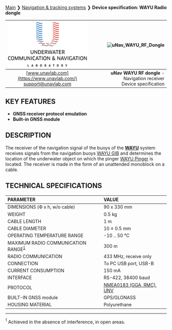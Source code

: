 [Main](/../../) ❯ [Navigation & tracking systems](/navigation_and_tracking_systems_en) ❯ **Device specification: WAYU Radio dongle**

<div style="page-break-after: always;"></div>

| ![logo](/documentation/sm_logo.png) | ![uNav_WAYU_RF_Dongle](https://github.com/user-attachments/assets/af9e12d0-f100-4720-9b54-22a1f8ed8498) |
| :---: | ---: |
| [www.unavlab.com](https://www.unavlab.com/) <br/> [support@unavlab.com](mailto:support@unavlab.com) | **uNav WAYU RF dongle** - Navigation receiver <br/> Device specification |

## KEY FEATURES

* **GNSS receiver protocol emulation**
* **Built-in GNSS module**

## DESCRIPTION

The receiver of the navigation signal of the buoys of the **[WAYU](WAYU_DataBrief_en.md)** system receives signals from the navigation buoys [WAYU GIB](WAYU_GIB_Specification_en.md) and determines the location of the underwater object on which the pinger [WAYU Pinger](WAYU_Pinger_Specification_en.md) is located. The receiver is made in the form of an unattended monoblock on a cable.

<div style="page-break-after: always;"></div>

## TECHNICAL SPECIFICATIONS

| PARAMETER | VALUE |
| :--- | :--- |
| DIMENSIONS (Ф x h, w/o cable) | 90 x 330 mm |
| WEIGHT | 0.5 kg |
| CABLE LENGTH | 1 m |
| CABLE DIAMETER | 10 ± 0.5 mm |
| OPERATING TEMPERATURE RANGE | -10 .. 50 °C |
| MAXIMUM RADIO COMMUNICATION RANGE<sup>[1](#footnote1)</sup> | 300 m |
| RADIO COMMUNICATION | 433 MHz, receive only |
| CONNECTION | To PC USB port, USB-B |
| CURRENT CONSUMPTION | 150 mA |
| INTERFACE | RS-422, 38400 baud |
| PROTOCOL | [NMEA0183 (GGA, RMC), UNV](documentation/RU/RWLT/uNav_protocol_specification_en) |
| BUILT-IN GNSS module | GPS/GLONASS |
| HOUSING MATERIAL | Polyurethane |

________________
<a name="footnote1"><sup>1</sup></a> Achieved in the absence of interference, in open areas.

<div style="page-break-after: always;"></div>
